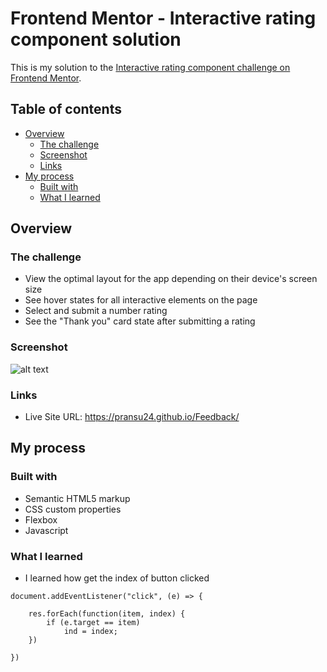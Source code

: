 # Frontend Mentor - Interactive rating component solution

This is my solution to the [Interactive rating component challenge on Frontend Mentor](https://www.frontendmentor.io/challenges/interactive-rating-component-koxpeBUmI).

## Table of contents

- [Overview](#overview)
  - [The challenge](#the-challenge)
  - [Screenshot](#screenshot)
  - [Links](#links)
- [My process](#my-process)
  - [Built with](#built-with)
  - [What I learned](#what-i-learned)

## Overview

### The challenge
- View the optimal layout for the app depending on their device's screen size
- See hover states for all interactive elements on the page
- Select and submit a number rating
- See the "Thank you" card state after submitting a rating

### Screenshot
![alt text](https://github.com/Pransu24/Feedback/blob/main/image.png)

### Links
- Live Site URL: https://pransu24.github.io/Feedback/

## My process

### Built with
- Semantic HTML5 markup
- CSS custom properties
- Flexbox
- Javascript

### What I learned
- I learned how get the index of button clicked
```
document.addEventListener("click", (e) => {

    res.forEach(function(item, index) {
        if (e.target == item)
            ind = index;
    })
    
})
```
